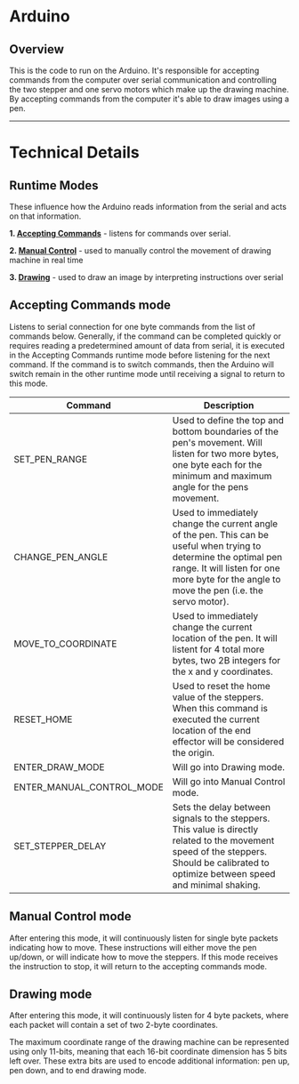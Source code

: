 # Arduino

## Overview
This is the code to run on the Arduino. It's responsible for accepting commands
from the computer over serial communication and controlling the two stepper and
one servo motors which make up the drawing machine. By accepting commands from
the computer it's able to draw images using a pen.

---

# Technical Details

## Runtime Modes
These influence how the Arduino reads information from the serial and
acts on that information.

**1. [Accepting Commands](#accepting-commands-mode)** - listens for commands over serial.

**2. [Manual Control](#manual-control-mode)** - used to manually control the movement of drawing machine in real time

**3. [Drawing](#drawing-mode)** - used to draw an image by interpreting instructions over serial



## Accepting Commands mode
Listens to serial connection for one byte commands from the list of commands below. Generally, if the command can be completed quickly or requires reading a predetermined amount of data from serial, it is executed in the Accepting Commands runtime mode before listening for the next command. If the command is to switch commands, then the Arduino will switch remain in the other runtime mode until receiving a signal to return to this mode.

| Command | Description |
| ----------- | ----------- |
| SET_PEN_RANGE | Used to define the top and bottom boundaries of the pen's movement. Will listen for two more bytes, one byte each for the minimum and maximum angle for the pens movement.  |
| CHANGE_PEN_ANGLE | Used to immediately change the current angle of the pen. This can be useful when trying to determine the optimal pen range. It will listen for one more byte for the angle to move the pen (i.e. the servo motor). | 
| MOVE_TO_COORDINATE | Used to immediately change the current location of the pen. It will listent for 4 total more bytes, two 2B integers for the x and y coordinates. | 
| RESET_HOME | Used to reset the home value of the steppers. When this command is executed the current location of the end effector will be considered the origin. |
| ENTER_DRAW_MODE | Will go into Drawing mode.  |
| ENTER_MANUAL_CONTROL_MODE | Will go into Manual Control mode. |
| SET_STEPPER_DELAY | Sets the delay between signals to the steppers. This value is directly related to the movement speed of the steppers. Should be calibrated to optimize between speed and minimal shaking. |

## Manual Control mode
After entering this mode, it will continuously listen for single byte packets indicating how to move. These instructions will either move the pen up/down, or will indicate how to move the steppers. If this mode receives the instruction to stop, it will return to the accepting commands mode.

## Drawing mode 
After entering this mode, it will continuously listen for 4 byte packets, where each packet will contain a set of two 2-byte coordinates.

The maximum coordinate range of the drawing machine can be represented using only 11-bits, meaning that each 16-bit coordinate dimension has 5 bits left over. These extra bits are used to encode additional information: pen up, pen down, and to end drawing mode.

